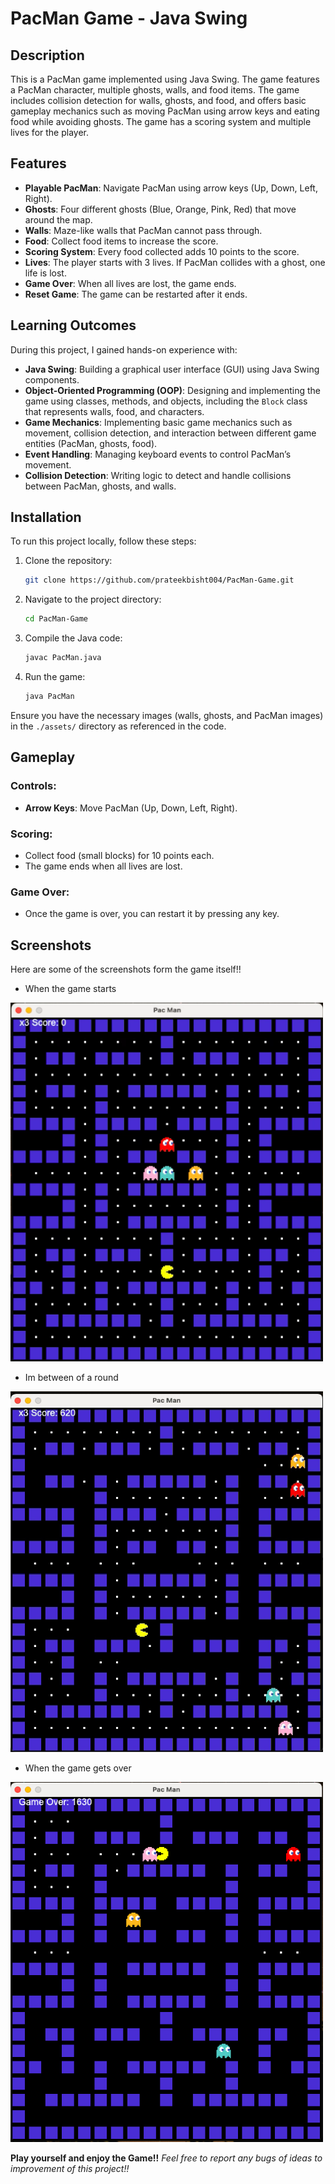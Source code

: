 # PacMan Game - Java Swing

## Description
This is a PacMan game implemented using Java Swing. The game features a PacMan character, multiple ghosts, walls, and food items. The game includes collision detection for walls, ghosts, and food, and offers basic gameplay mechanics such as moving PacMan using arrow keys and eating food while avoiding ghosts. The game has a scoring system and multiple lives for the player.

## Features
- **Playable PacMan**: Navigate PacMan using arrow keys (Up, Down, Left, Right).
- **Ghosts**: Four different ghosts (Blue, Orange, Pink, Red) that move around the map.
- **Walls**: Maze-like walls that PacMan cannot pass through.
- **Food**: Collect food items to increase the score.
- **Scoring System**: Every food collected adds 10 points to the score.
- **Lives**: The player starts with 3 lives. If PacMan collides with a ghost, one life is lost.
- **Game Over**: When all lives are lost, the game ends.
- **Reset Game**: The game can be restarted after it ends.

## Learning Outcomes
During this project, I gained hands-on experience with:
- **Java Swing**: Building a graphical user interface (GUI) using Java Swing components.
- **Object-Oriented Programming (OOP)**: Designing and implementing the game using classes, methods, and objects, including the `Block` class that represents walls, food, and characters.
- **Game Mechanics**: Implementing basic game mechanics such as movement, collision detection, and interaction between different game entities (PacMan, ghosts, food).
- **Event Handling**: Managing keyboard events to control PacMan’s movement.
- **Collision Detection**: Writing logic to detect and handle collisions between PacMan, ghosts, and walls.

## Installation

To run this project locally, follow these steps:

1. Clone the repository:
    ```bash
    git clone https://github.com/prateekbisht004/PacMan-Game.git
    ```
2. Navigate to the project directory:
    ```bash
    cd PacMan-Game
    ```
3. Compile the Java code:
    ```bash
    javac PacMan.java
    ```
4. Run the game:
    ```bash
    java PacMan
    ```

Ensure you have the necessary images (walls, ghosts, and PacMan images) in the `./assets/` directory as referenced in the code.

## Gameplay

### Controls:
- **Arrow Keys**: Move PacMan (Up, Down, Left, Right).
  
### Scoring:
- Collect food (small blocks) for 10 points each.
- The game ends when all lives are lost.

### Game Over:
- Once the game is over, you can restart it by pressing any key.

## Screenshots

Here are some of the screenshots form the game itself!!

- When the game starts
  
<img src="./Screenshots/gameStart.png" width="500" />

- Im between of a round
  
<img src="./Screenshots/gameMid.png" width="500" />

- When the game gets over

<img src="./Screenshots/gameOver.png" width="500" />


**Play yourself and enjoy the Game!!**
*Feel free to report any bugs of ideas to improvement of this project!!*
